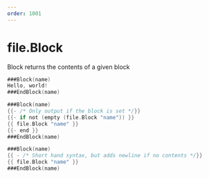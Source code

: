 ```yaml
---
order: 1001
---
```

<!-- Generated by tools/docgen. DO NOT EDIT. -->

# file.Block

Block returns the contents of a given block

```go
###Block(name)
Hello, world!
###EndBlock(name)

###Block(name)
{{- /* Only output if the block is set */}}
{{- if not (empty (file.Block "name")) }}
{{ file.Block "name" }}
{{- end }}
###EndBlock(name)

###Block(name)
{{ - /* Short hand syntax, but adds newline if no contents */}}
{{ file.Block "name" }}
###EndBlock(name)
```

